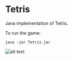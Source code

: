 Tetris
======

Java implementation of Tetris.

To run the game:

```shell
java -jar Tetris.jar
```

![alt text](https://github.com/davidrobles/tetris/blob/master/images/screenshot.png?raw=true)

